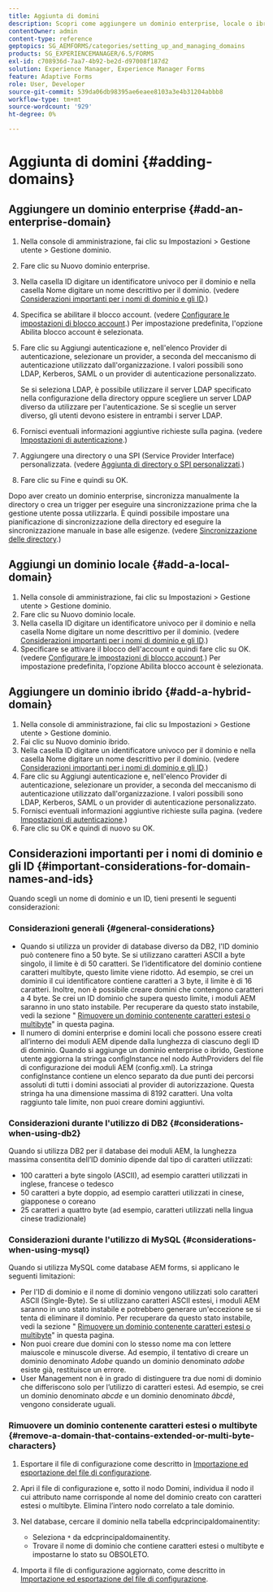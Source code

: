 ```yaml
---
title: Aggiunta di domini
description: Scopri come aggiungere un dominio enterprise, locale o ibrido utilizzando le impostazioni di Gestione dominio e le considerazioni generali per i nomi di dominio e gli ID.
contentOwner: admin
content-type: reference
geptopics: SG_AEMFORMS/categories/setting_up_and_managing_domains
products: SG_EXPERIENCEMANAGER/6.5/FORMS
exl-id: c708936d-7aa7-4b92-be2d-d97008f187d2
solution: Experience Manager, Experience Manager Forms
feature: Adaptive Forms
role: User, Developer
source-git-commit: 539da06db98395ae6eaee8103a3e4b31204abbb8
workflow-type: tm+mt
source-wordcount: '929'
ht-degree: 0%

---
```


# Aggiunta di domini {#adding-domains}

## Aggiungere un dominio enterprise {#add-an-enterprise-domain}

1. Nella console di amministrazione, fai clic su Impostazioni > Gestione utente > Gestione dominio.
1. Fare clic su Nuovo dominio enterprise.
1. Nella casella ID digitare un identificatore univoco per il dominio e nella casella Nome digitare un nome descrittivo per il dominio. (vedere [Considerazioni importanti per i nomi di dominio e gli ID](adding-domains.md#important-considerations-for-domain-names-and-ids).)
1. Specifica se abilitare il blocco account. (vedere [Configurare le impostazioni di blocco account](/help/forms/using/admin-help/configure-account-locking-settings.md#configure-account-locking-settings).) Per impostazione predefinita, l&#39;opzione Abilita blocco account è selezionata.
1. Fare clic su Aggiungi autenticazione e, nell&#39;elenco Provider di autenticazione, selezionare un provider, a seconda del meccanismo di autenticazione utilizzato dall&#39;organizzazione. I valori possibili sono LDAP, Kerberos, SAML o un provider di autenticazione personalizzato.

   Se si seleziona LDAP, è possibile utilizzare il server LDAP specificato nella configurazione della directory oppure scegliere un server LDAP diverso da utilizzare per l&#39;autenticazione. Se si sceglie un server diverso, gli utenti devono esistere in entrambi i server LDAP.

1. Fornisci eventuali informazioni aggiuntive richieste sulla pagina. (vedere [Impostazioni di autenticazione](/help/forms/using/admin-help/configuring-authentication-providers.md#authentication-settings).)
1. Aggiungere una directory o una SPI (Service Provider Interface) personalizzata. (vedere [Aggiunta di directory o SPI personalizzati](/help/forms/using/admin-help/configuring-directories.md#adding-directories-or-custom-spis).)
1. Fare clic su Fine e quindi su OK.

Dopo aver creato un dominio enterprise, sincronizza manualmente la directory o crea un trigger per eseguire una sincronizzazione prima che la gestione utente possa utilizzarla. È quindi possibile impostare una pianificazione di sincronizzazione della directory ed eseguire la sincronizzazione manuale in base alle esigenze. (vedere [Sincronizzazione delle directory](/help/forms/using/admin-help/synchronizing-directories.md#synchronizing-directories).)

## Aggiungi un dominio locale {#add-a-local-domain}

1. Nella console di amministrazione, fai clic su Impostazioni > Gestione utente > Gestione dominio.
1. Fare clic su Nuovo dominio locale.
1. Nella casella ID digitare un identificatore univoco per il dominio e nella casella Nome digitare un nome descrittivo per il dominio. (vedere [Considerazioni importanti per i nomi di dominio e gli ID](adding-domains.md#important-considerations-for-domain-names-and-ids).)
1. Specificare se attivare il blocco dell&#39;account e quindi fare clic su OK. (vedere [Configurare le impostazioni di blocco account](/help/forms/using/admin-help/configure-account-locking-settings.md#configure-account-locking-settings).) Per impostazione predefinita, l&#39;opzione Abilita blocco account è selezionata.

## Aggiungere un dominio ibrido {#add-a-hybrid-domain}

1. Nella console di amministrazione, fai clic su Impostazioni > Gestione utente > Gestione dominio.
1. Fai clic su Nuovo dominio ibrido.
1. Nella casella ID digitare un identificatore univoco per il dominio e nella casella Nome digitare un nome descrittivo per il dominio. (vedere [Considerazioni importanti per i nomi di dominio e gli ID](adding-domains.md#important-considerations-for-domain-names-and-ids).)
1. Fare clic su Aggiungi autenticazione e, nell&#39;elenco Provider di autenticazione, selezionare un provider, a seconda del meccanismo di autenticazione utilizzato dall&#39;organizzazione. I valori possibili sono LDAP, Kerberos, SAML o un provider di autenticazione personalizzato.
1. Fornisci eventuali informazioni aggiuntive richieste sulla pagina. (vedere [Impostazioni di autenticazione](/help/forms/using/admin-help/configuring-authentication-providers.md#authentication-settings).)
1. Fare clic su OK e quindi di nuovo su OK.

## Considerazioni importanti per i nomi di dominio e gli ID {#important-considerations-for-domain-names-and-ids}

Quando scegli un nome di dominio e un ID, tieni presenti le seguenti considerazioni:

### Considerazioni generali {#general-considerations}

* Quando si utilizza un provider di database diverso da DB2, l&#39;ID dominio può contenere fino a 50 byte. Se si utilizzano caratteri ASCII a byte singolo, il limite è di 50 caratteri. Se l’identificatore del dominio contiene caratteri multibyte, questo limite viene ridotto. Ad esempio, se crei un dominio il cui identificatore contiene caratteri a 3 byte, il limite è di 16 caratteri. Inoltre, non è possibile creare domini che contengono caratteri a 4 byte. Se crei un ID dominio che supera questo limite, i moduli AEM saranno in uno stato instabile. Per recuperare da questo stato instabile, vedi la sezione &quot; [Rimuovere un dominio contenente caratteri estesi o multibyte](adding-domains.md#remove-a-domain-that-contains-extended-or-multi-byte-characters)&quot; in questa pagina.
* Il numero di domini enterprise e domini locali che possono essere creati all’interno dei moduli AEM dipende dalla lunghezza di ciascuno degli ID di dominio. Quando si aggiunge un dominio enterprise o ibrido, Gestione utente aggiorna la stringa configInstance nel nodo AuthProviders del file di configurazione dei moduli AEM (config.xml). La stringa configInstance contiene un elenco separato da due punti dei percorsi assoluti di tutti i domini associati al provider di autorizzazione. Questa stringa ha una dimensione massima di 8192 caratteri. Una volta raggiunto tale limite, non puoi creare domini aggiuntivi.

### Considerazioni durante l&#39;utilizzo di DB2 {#considerations-when-using-db2}

Quando si utilizza DB2 per il database dei moduli AEM, la lunghezza massima consentita dell’ID dominio dipende dal tipo di caratteri utilizzati:

* 100 caratteri a byte singolo (ASCII), ad esempio caratteri utilizzati in inglese, francese o tedesco
* 50 caratteri a byte doppio, ad esempio caratteri utilizzati in cinese, giapponese o coreano
* 25 caratteri a quattro byte (ad esempio, caratteri utilizzati nella lingua cinese tradizionale)

### Considerazioni durante l&#39;utilizzo di MySQL {#considerations-when-using-mysql}

Quando si utilizza MySQL come database AEM forms, si applicano le seguenti limitazioni:

* Per l&#39;ID di dominio e il nome di dominio vengono utilizzati solo caratteri ASCII (Single-Byte). Se si utilizzano caratteri ASCII estesi, i moduli AEM saranno in uno stato instabile e potrebbero generare un&#39;eccezione se si tenta di eliminare il dominio. Per recuperare da questo stato instabile, vedi la sezione &quot; [Rimuovere un dominio contenente caratteri estesi o multibyte](adding-domains.md#remove-a-domain-that-contains-extended-or-multi-byte-characters)&quot; in questa pagina.
* Non puoi creare due domini con lo stesso nome ma con lettere maiuscole e minuscole diverse. Ad esempio, il tentativo di creare un dominio denominato *Adobe* quando un dominio denominato *adobe* esiste già, restituisce un errore.
* User Management non è in grado di distinguere tra due nomi di dominio che differiscono solo per l’utilizzo di caratteri estesi. Ad esempio, se crei un dominio denominato *abcde* e un dominio denominato *âbcdè*, vengono considerate uguali.

### Rimuovere un dominio contenente caratteri estesi o multibyte {#remove-a-domain-that-contains-extended-or-multi-byte-characters}

1. Esportare il file di configurazione come descritto in [Importazione ed esportazione del file di configurazione](/help/forms/using/admin-help/importing-exporting-configuration-file.md#importing-and-exporting-the-configuration-file).
1. Apri il file di configurazione e, sotto il nodo Domini, individua il nodo il cui attributo name corrisponde al nome del dominio creato con caratteri estesi o multibyte. Elimina l’intero nodo correlato a tale dominio.
1. Nel database, cercare il dominio nella tabella edcprincipaldomainentity:

   * Seleziona `*` da edcprincipaldomainentity.
   * Trovare il nome di dominio che contiene caratteri estesi o multibyte e impostarne lo stato su OBSOLETO.

1. Importa il file di configurazione aggiornato, come descritto in [Importazione ed esportazione del file di configurazione](/help/forms/using/admin-help/importing-exporting-configuration-file.md#importing-and-exporting-the-configuration-file).

